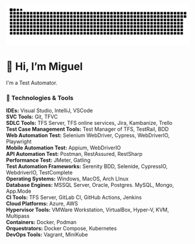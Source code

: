 <picture>
  <source media="(prefers-color-scheme: dark)" srcset="../dist/github-snake-dark.svg" />
  <source media="(prefers-color-scheme: light)" srcset="../dist/github-snake.svg" />
  <img alt="github-snake" src="dist/github-snake.svg" />
</picture>

# 👋 Hi, I’m Miguel
I'm a Test Automator.

### :wrench: Technologies & Tools
**IDEs:** Visual Studio, IntelliJ, VSCode <br>
**SVC Tools:** Git, TFVC <br>
**SDLC Tools:** TFS Server, TFS online services, Jira, Kambanize, Trello <br>
**Test Case Management Tools:** Test Manager of TFS, TestRail, BDD <br>
**Web Automation Test:** Selenium WebDriver, Cypress, WebDriverIO, Playwright <br>
**Mobile Automation Test:** Appium, WebDriverIO <br>
**API Automation Test:** Postman, RestAssured, RestSharp  <br>
**Performance Test:** JMeter, Gatling <br>
**Test Automation Frameworks:**  Serenity BDD, Selenide, CypressIO, WebdriverIO, TestComplete <br>
**Operating Systems:** Windows, MacOS, Arch LInux <br>
**Database Engines:** MSSQL Server, Oracle, Postgres. MySQL, Mongo, App.Mode <br>
**CI Tools:** TFS Server, GitLab CI, GitHub Actions, Jenkins <br>
**Cloud Platforms:** Azure, AWS <br>
**Hypervisor Tools:** VMWare Workstation, VirtualBox, Hyper-V, KVM, Multipass <br>
**Containers:** Docker, Podman<br>
**Orquestrators:** Docker Compose, Kubernetes<br>
**DevOps Tools:** Vagrant, MiniKube <br>
